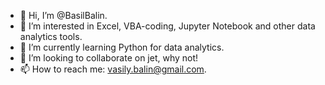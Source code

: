 - 👋 Hi, I’m @BasilBalin.
- 👀 I’m interested in Excel, VBA-coding, Jupyter Notebook and other data analytics tools.
- 🌱 I’m currently learning Python for data analytics.
- 💞️ I’m looking to collaborate on jet, why not!
- 📫 How to reach me: vasily.balin@gmail.com.

<!---
BasilBalin/about_me is a ✨ special ✨ repository because its `README.md` (this file) appears on your GitHub profile.
You can click the Preview link to take a look at your changes.
--->

